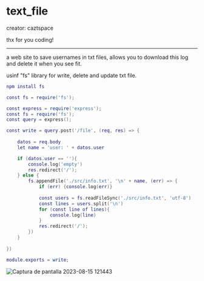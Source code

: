 # text_file

creator: caztspace

thx for you coding!

______
a web site to save usernames in txt files, allows you to download this log and delete it when you see fit.

usinf "fs" library for write, delete and update txt file.

```lua
npm install fs

const fs = require('fs');
```

```lua
const express = require('express');
const fs = require('fs');
const query = express();

const write = query.post('/file', (req, res) => {
    
    datos = req.body
    let name = 'user: ' + datos.user 

    if (datos.user == ''){
        console.log('empty')
        res.redirect('/');
    } else {
        fs.appendFile('./src/info.txt', '\n' + name, (err) => {
            if (err) {console.log(err)}
    
            const users = fs.readFileSync('./src/info.txt', 'utf-8')
            const lines = users.split('\n')
            for (const line of lines){
                console.log(line)
            }
            res.redirect('/');
        })
    }
    
})

module.exports = write;
```
![Captura de pantalla 2023-08-15 121443](https://github.com/catzSpace/text_file/assets/133279982/117eb6cd-c468-4796-8812-efe1b074ef5c)
